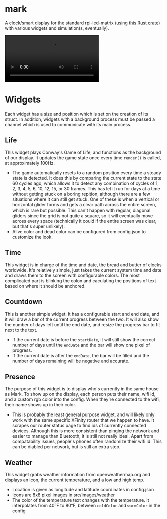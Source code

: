 # mark
A clock/smart display for the standard rpi-led-matrix (using [this Rust crate](https://crates.io/crates/rpi-led-matrix)) with various widgets and simulation(s, eventually).

![Example clip](example.mp4)
# Widgets
Each widget has a size and position which is set on the creation of its struct. In addition, widgets with a background process must be passed a channel which is used to communicate with its main process.

## Life
This widget plays Conway's Game of Life, and functions as the background of our display. It updates the game state once every time `render()` is called, at approximately 100Hz. 

* The game automatically resets to a random position every time a steady state is detected. It does this by comparing the current state to the state 60 cycles ago, which allows it to detect any combination of cycles of 1, 2, 3, 4, 5, 6, 10, 12, 15, or 30 frames. This has let it run for days at a time without getting stuck on a boring repition, although there are a few situations where it can still get stuck. One of these is when a vertical or horizontal glider forms and gets a clear path across the entire screen, which is rare but possible. This can't happen with regular, diagonal gliders since the grid is not quite a square, so it will eventually move across every space (technically it could if the entire screen was clear, but that's super unlikely). 
* Alive color and dead color can be configured from config.json to customize the look.

## Time
This widget is in charge of the time and date, the bread and butter of clocks worldwide. It's relatively simple, just takes the current system time and date and draws them to the screen with configurable colors. The most complicated part is blinking the colon and caculating the positions of text based on where it should be anchored.

## Countdown
This is another simple widget. It has a configurable start and end date, and it will draw a bar of the current progress between the two. It will also show the number of days left until the end date, and resize the progress bar to fit next to the text.
* If the current date is before the `startDate`, it will still show the correct number of days until the `endDate` and the bar will show one pixel of progress.
* If the current date is after the `endDate`, the bar will be filled and the number of days remaining will be negative and accurate.

## Presence
The purpose of this widget is to display who's currently in the same house as Mark. To show up on the display, each person puts their name, wifi id, and a custom rgb color into the config. When they're connected to the wifi, their name shows up in their color.

* This is probably the least general purpose widget, and will likely only work with the same specific XFinity router that we happen to have. It scrapes our router status page to find ids of currently connected devices. Although this is more consistent than pinging the network and easier to manage than Bluetooth, it is still not really ideal. Apart from compatability issues, people's phones often randomize their wifi id. This can be diabled per network, but is still an extra step.

## Weather
This widget grabs weather information from openweathermap.org and displays an icon, the current temperature, and a low and high temp.

* Location is given as longitude and latitude coordinates in config.json
* Icons are 8x8 pixel images in src/images/weather
* The color of the temperature text changes with the temperature. It interpolates from 40°F to 80°F, between `coldColor` and `warmColor` in the config  